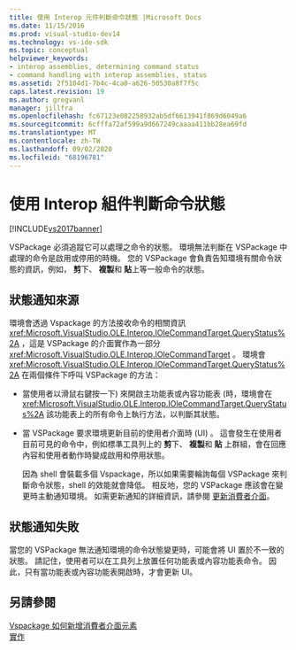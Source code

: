 ```yaml
---
title: 使用 Interop 元件判斷命令狀態 |Microsoft Docs
ms.date: 11/15/2016
ms.prod: visual-studio-dev14
ms.technology: vs-ide-sdk
ms.topic: conceptual
helpviewer_keywords:
- interop assemblies, determining command status
- command handling with interop assemblies, status
ms.assetid: 2f5104d1-7b4c-4ca0-a626-50530a8f7f5c
caps.latest.revision: 19
ms.author: gregvanl
manager: jillfra
ms.openlocfilehash: fc67123e082258932ab5df6613941f869d6049a6
ms.sourcegitcommit: 6cfffa72af599a9d667249caaaa411bb28ea69fd
ms.translationtype: MT
ms.contentlocale: zh-TW
ms.lasthandoff: 09/02/2020
ms.locfileid: "68196781"
---
```

# <a name="determining-command-status-by-using-interop-assemblies"></a>使用 Interop 組件判斷命令狀態
[!INCLUDE[vs2017banner](../../includes/vs2017banner.md)]

VSPackage 必須追蹤它可以處理之命令的狀態。 環境無法判斷在 VSPackage 中處理的命令是啟用或停用的時機。 您的 VSPackage 會負責告知環境有關命令狀態的資訊，例如， **剪**下、 **複製**和 **貼**上等一般命令的狀態。  
  
## <a name="status-notification-sources"></a>狀態通知來源  
 環境會透過 Vspackage 的方法接收命令的相關資訊 <xref:Microsoft.VisualStudio.OLE.Interop.IOleCommandTarget.QueryStatus%2A> ，這是 VSPackage 的介面實作為一部分 <xref:Microsoft.VisualStudio.OLE.Interop.IOleCommandTarget> 。 環境會 <xref:Microsoft.VisualStudio.OLE.Interop.IOleCommandTarget.QueryStatus%2A> 在兩個條件下呼叫 VSPackage 的方法：  
  
- 當使用者以滑鼠右鍵按一下) 來開啟主功能表或內容功能表 (時，環境會在 <xref:Microsoft.VisualStudio.OLE.Interop.IOleCommandTarget.QueryStatus%2A> 該功能表上的所有命令上執行方法，以判斷其狀態。  
  
- 當 VSPackage 要求環境更新目前的使用者介面時 (UI) 。 這會發生在使用者目前可見的命令中，例如標準工具列上的 **剪**下、 **複製**和 **貼** 上群組，會在回應內容和使用者動作時變成啟用和停用狀態。  
  
  因為 shell 會裝載多個 Vspackage，所以如果需要輪詢每個 VSPackage 來判斷命令狀態，shell 的效能就會降低。 相反地，您的 VSPackage 應該會在變更時主動通知環境。 如需更新通知的詳細資訊，請參閱 [更新消費者介面](../../extensibility/updating-the-user-interface.md)。  
  
## <a name="status-notification-failure"></a>狀態通知失敗  
 當您的 VSPackage 無法通知環境的命令狀態變更時，可能會將 UI 置於不一致的狀態。 請記住，使用者可以在工具列上放置任何功能表或內容功能表命令。 因此，只有當功能表或內容功能表開啟時，才會更新 UI。  
  
## <a name="see-also"></a>另請參閱  
 [Vspackage 如何新增消費者介面元素](../../extensibility/internals/how-vspackages-add-user-interface-elements.md)   
 [實作](../../extensibility/internals/command-implementation.md)
